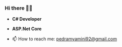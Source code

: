 ### Hi there 👋😊

- **C# Developer**
- **ASP.Net Core**

- 📫 How to reach me: pedramyamini92@gmail.com

<!--
**pedramyamini/pedramyamini** is a ✨ _special_ ✨ repository because its `README.md` (this file) appears on your GitHub profile.

```C#
public void Main(string args)
{
    return;
}
```

Here are some ideas to get you started:

- 🔭 I’m currently working on ...
- 🌱 I’m currently learning ...
- 👯 I’m looking to collaborate on ...
- 🤔 I’m looking for help with ...
- 💬 Ask me about ...
- 📫 How to reach me: ...
- 😄 Pronouns: ...
- ⚡ Fun fact: ...
-->
